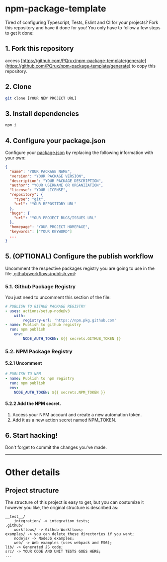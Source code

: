 # npm-package-template

Tired of configuring Typescript, Tests, Eslint and CI for your projects? Fork this repository and have it done for you!
You only have to follow a few steps to get it done:

## 1. Fork this repository
access [https://github.com/PQrux/npm-package-template/generate](https://github.com/PQrux/npm-package-template/generate) to copy this repository.

## 2. Clone 
```bash
git clone [YOUR NEW PROJECT URL]
```

## 3. Install dependencies
```bash
npm i
```

## 4. Configure your package.json

Configure your [package.json](package.json) by replacing the following information with your own:
```json
{
  "name": "YOUR PACKAGE NAME",
  "version": "YOUR PACKAGE VERSION",
  "description": "YOUR PACKAGE DESCRIPTION",
  "author": "YOUR USERNAME OR ORGANIZATION",
  "license": "YOUR LICENSE",
  "repository": {
    "type": "git",
    "url": "YOUR REPOSITORY URL"
  },
  "bugs": {
    "url": "YOUR PROJECT BUGS/ISSUES URL"
  },
  "homepage": "YOUR PROJECT HOMEPAGE",
  "keywords": ["YOUR KEYWORD"]
  ...
}
```
## 5. (OPTIONAL) Configure the publish workflow

Uncomment the respective packages registry you are going to use in the file [.github/workflows/publish.yml](.github/workflows/publish.yml):

### 5.1. Github Package Registry

You just need to uncomment this section of the file:

```yml
# PUBLISH TO GITHUB PACKAGE REGISTRY
- uses: actions/setup-node@v3
    with:
        registry-url: 'https://npm.pkg.github.com'
- name: Publish to github registry
  run: npm publish
    env:
        NODE_AUTH_TOKEN: ${{ secrets.GITHUB_TOKEN }}
```

### 5.2. NPM Package Registry

#### 5.2.1 Uncomment
```yml
# PUBLISH TO NPM
- name: Publish to npm registry
  run: npm publish
  env:
    NODE_AUTH_TOKEN: ${{ secrets.NPM_TOKEN }}
```
#### 5.2.2 Add the NPM secret.

1. Access your NPM account and create a new automation token.
2. Add it as a new action secret named NPM_TOKEN.

## 6. Start hacking!

Don't forget to commit the changes you've made.

---

# Other details
## Project structure

The structure of this project is easy to get, but you can costumize it however you like, the original structure is described as: 

```
__test__/
    integration/ -> integration tests;
.github/
    workflows/ -> Github Workflows;
examples/ -> you can delete these directories if you want;
    nodejs/ -> NodeJS examples;
    web/ -> Web examples (uses webpack and ES6);
lib/ -> Generated JS code;
src/ -> YOUR CODE AND UNIT TESTS GOES HERE;
...
```